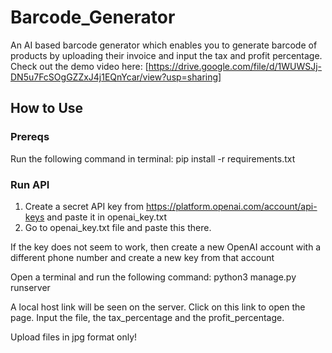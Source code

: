 
# Barcode_Generator

An AI based barcode generator which enables you to generate barcode of products by uploading their invoice and input the tax and profit percentage.
Check out the demo video here: [https://drive.google.com/file/d/1WUWSJj-DN5u7FcSOgGZZxJ4j1EQnYcar/view?usp=sharing]
## How to Use

### Prereqs
Run the following command in terminal:
pip install -r requirements.txt

### Run API
1. Create a secret API key from https://platform.openai.com/account/api-keys and paste it in openai_key.txt
2. Go to openai_key.txt file and paste this there.

If the key does not seem to work, then create a new OpenAI account with a different phone number and create a new key from that account

Open a terminal and run the following command: python3 manage.py runserver

A local host link will be seen on the server. Click on this link to open the page.
Input the file, the tax_percentage and the profit_percentage.

Upload files in jpg format only!
